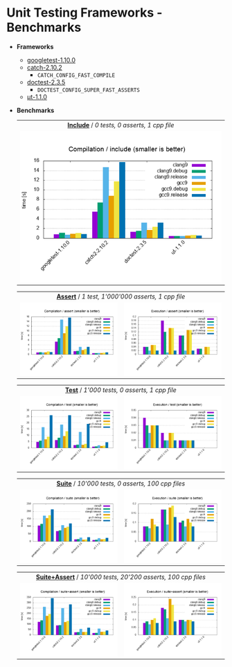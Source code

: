 # Unit Testing Frameworks - Benchmarks

* **Frameworks**

  * [googletest-1.10.0](https://github.com/google/googletest/releases/tag/release-1.10.0)
  * [catch-2.10.2](https://github.com/catchorg/Catch2/releases/download/v2.10.2/catch.hpp)
    * `CATCH_CONFIG_FAST_COMPILE`
  * [doctest-2.3.5](https://github.com/onqtam/doctest/blob/master/doctest/doctest.h)
    * `DOCTEST_CONFIG_SUPER_FAST_ASSERTS`
  * [μt-1.1.0](https://github.com/boost-experimental/ut/blob/master/include/boost/ut.hpp)

* **Benchmarks**

  <table>
    <tr>
      <td align="center">
      <a href="benchmarks"><b>Include</b></a> / <i>0 tests, 0 asserts, 1 cpp file</i>
      </td>
    </tr>
    <tr>
      <td><a href="results/Compilation_include.png"><img src="results/Compilation_include.png"></a></td>
    </tr>
  </table>

  <table>
    <tr>
      <td colspan="2" align="center">
      <a href="benchmarks"><b>Assert</b></a> / <i>1 test, 1'000'000 asserts, 1 cpp file</i>
      </td>
    </tr>
    <tr>
      <td><a href="results/Compilation_assert.png"><img src="results/Compilation_assert.png"></a></td>
      <td><a href="results/Execution_assert.png"><img src="results/Execution_assert.png"></a></td>
    </tr>
  </table>

  <table>
    <tr>
      <td colspan="2" align="center">
      <a href="benchmarks"><b>Test</b></a> / <i>1'000 tests, 0 asserts, 1 cpp file</i>
      </td>
    </tr>
    <tr>
      <td><a href="results/Compilation_test.png"><img src="results/Compilation_test.png"></a></td>
      <td><a href="results/Execution_test.png"><img src="results/Execution_test.png"></a></td>
    </tr>
  </table>

  <table>
    <tr>
      <td colspan="2" align="center">
      <a href="benchmarks"><b>Suite</b></a> / <i>10'000 tests, 0 asserts, 100 cpp files</i>
      </td>
    </tr>
    <tr>
      <td><a href="results/Compilation_suite.png"><img src="results/Compilation_suite.png"></a></td>
      <td><a href="results/Execution_suite.png"><img src="results/Execution_suite.png"></a></td>
    </tr>
  </table>

  <table>
    <tr>
      <td colspan="2" align="center">
      <a href="benchmarks"><b>Suite+Assert</b></a> / <i>10'000 tests, 20'200 asserts, 100 cpp files</i>
      </td>
    </tr>
    <tr>
      <td><a href="results/Compilation_suite+assert.png"><img src="results/Compilation_suite+assert.png"></a></td>
      <td><a href="results/Execution_suite+assert.png"><img src="results/Execution_suite+assert.png"></a></td>
    </tr>
  </table>
